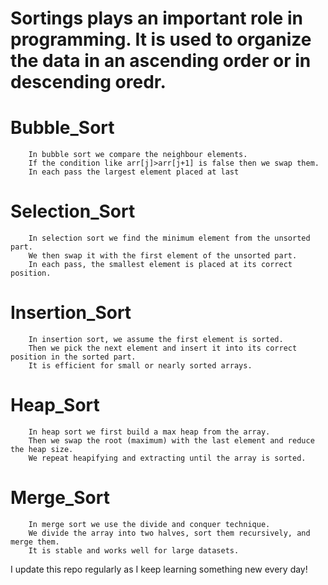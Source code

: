 # Sortings plays an important role in programming. It is used to organize the data in an ascending order or in descending oredr.

# Bubble_Sort
        In bubble sort we compare the neighbour elements. 
        If the condition like arr[j]>arr[j+1] is false then we swap them.
        In each pass the largest element placed at last

# Selection_Sort
        In selection sort we find the minimum element from the unsorted part.
        We then swap it with the first element of the unsorted part.
        In each pass, the smallest element is placed at its correct position.
# Insertion_Sort
        In insertion sort, we assume the first element is sorted.
        Then we pick the next element and insert it into its correct position in the sorted part.
        It is efficient for small or nearly sorted arrays.
# Heap_Sort
        In heap sort we first build a max heap from the array.
        Then we swap the root (maximum) with the last element and reduce the heap size.
        We repeat heapifying and extracting until the array is sorted.
# Merge_Sort
        In merge sort we use the divide and conquer technique.
        We divide the array into two halves, sort them recursively, and merge them.
        It is stable and works well for large datasets.

 I update this repo regularly as I keep learning something new every day! 
